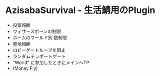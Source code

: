 # AzisabaSurvival - 生活鯖用のPlugin

* 投票報酬
* ウィザースポーンの制限
* ホームのワールド別 数制限
* 整地報酬
* ロビーゲートループを阻止
* ランダムテレポートゲート
* "World" に参加したときにメインへTP
* (Money Fly)